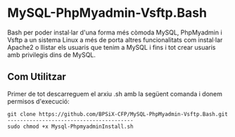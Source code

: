 # MySQL-PhpMyadmin-Vsftp.Bash
Bash per poder instal·lar d'una forma més còmoda MySQL, PhpMyadmin i Vsftp a un sistema Linux a més de porta altres funcionalitats com instal·lar Apache2 o llistar els usuaris que tenim a MySQL i fins i tot crear usuaris amb privilegis dins de MySQL.

## Com Utilitzar
Primer de tot descarreguem el arxiu .sh amb la següent comanda i donem permisos d'execució:
```
git clone https://github.com/BPSiX-CFP/MySQL-PhpMyadmin-Vsftp.Bash.git
----------------------------------------
sudo chmod +x Mysql-PhpmyadminInstall.sh

```
